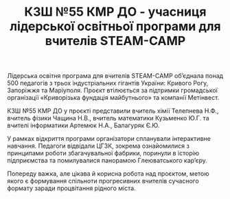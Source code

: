 ﻿---
title: КЗШ №55 КМР ДО - учасниця лідерської освітньої програми для вчителів STEAM-CAMP
---

Лідерська освітня програма для вчителів STEAM-CAMP об’єднала понад 500 педагогів з трьох індустріальних гігантів України: Кривого Рогу, Запоріжжя та Маріуполя. Проєкт втілюється за підтримки громадської організації «Криворізька фундація майбутнього» та компанії Метінвест.

КЗШ №55 КМР ДО у проєкті представили вчитель хімії Телепнева Н.Ф., вчитель фізики Чащина Н.В., вчитель математики Кузьменко Ю.Г. та вчителі інформатики Артемюк Н.А., Балагуряк Є.Ю.

У рамках відкриття програми організатори спланували інтерактивне навчання. Педагоги відвідали ЦГЗК, зокрема ознайомилися з принципами роботи збагачувальної фабрики, поринули в історію підприємства та помилувалися панорамою Глеюватського кар’єру.

Попереду важка, але цікава й корисна робота над проєктом, метою якого є формування спільноти прогресивних вчителів сучасного формату заради процвітання рідного міста.

<slideshow />
